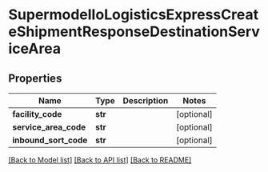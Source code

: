 # SupermodelIoLogisticsExpressCreateShipmentResponseDestinationServiceArea

## Properties
Name | Type | Description | Notes
------------ | ------------- | ------------- | -------------
**facility_code** | **str** |  | [optional] 
**service_area_code** | **str** |  | [optional] 
**inbound_sort_code** | **str** |  | [optional] 

[[Back to Model list]](../README.md#documentation-for-models) [[Back to API list]](../README.md#documentation-for-api-endpoints) [[Back to README]](../README.md)

